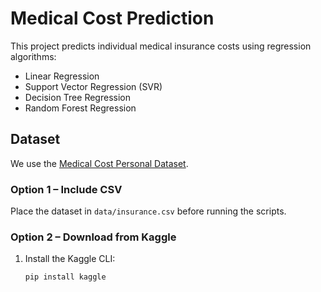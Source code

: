 # Medical Cost Prediction

This project predicts individual medical insurance costs using regression algorithms:
- Linear Regression
- Support Vector Regression (SVR)
- Decision Tree Regression
- Random Forest Regression

## Dataset
We use the [Medical Cost Personal Dataset](https://www.kaggle.com/datasets/mirichoi0218/insurance).

### Option 1 – Include CSV
Place the dataset in `data/insurance.csv` before running the scripts.

### Option 2 – Download from Kaggle
1. Install the Kaggle CLI:
   ```bash
   pip install kaggle
